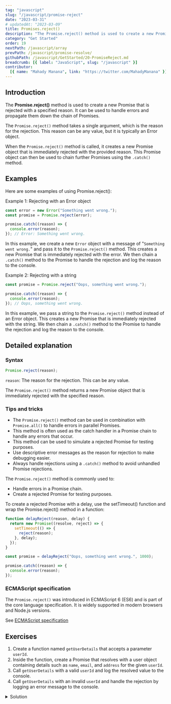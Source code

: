```yaml
---
tag: "javascript"
slug: "/javascript/promise-reject"
date: "2023-03-31"
# updatedAt: "2023-03-09"
title: Promises.reject()
description: "The Promise.reject() method is used to create a new Promise that is rejected with a specified reason. It can be used to handle errors and propagate them down the chain of Promises."
category: "Get Started"
order: 19
nextPath: /javascript/array
prevPath: /javascript/promise-resolve/
githubPath: /javascript/GetStarted/20-PromiseReject.md
breadcrumb: [{ label: "JavaScript", slug: "/javascript" }]
contributor:
  [{ name: "Mahady Manana", link: "https://twitter.com/MahadyManana" }]
---
```


## Introduction

The **Promise.reject()** method is used to create a new Promise that is rejected with a specified reason. It can be used to handle errors and propagate them down the chain of Promises.

The `Promise.reject()` method takes a single argument, which is the reason for the rejection. This reason can be any value, but it is typically an Error object.

When the `Promise.reject()` method is called, it creates a new Promise object that is immediately rejected with the provided reason. This Promise object can then be used to chain further Promises using the `.catch()` method.

## Examples

Here are some examples of using Promise.reject():


Example 1: Rejecting with an Error object

```js
const error = new Error("Something went wrong.");
const promise = Promise.reject(error);

promise.catch((reason) => {
  console.error(reason);
}); // Error: Something went wrong.
```
In this example, we create a new `Error` object with a message of "`Something went wrong.`" and pass it to the `Promise.reject()` method. This creates a new Promise that is immediately rejected with the error. We then chain a `.catch()` method to the Promise to handle the rejection and log the reason to the console.

Example 2: Rejecting with a string

```js
const promise = Promise.reject("Oops, something went wrong.");

promise.catch((reason) => {
  console.error(reason);
}); // Oops, something went wrong.
```
In this example, we pass a string to the `Promise.reject()` method instead of an Error object. This creates a new Promise that is immediately rejected with the string. We then chain a `.catch()` method to the Promise to handle the rejection and log the reason to the console.

## Detailed explanation

### Syntax

```js
Promise.reject(reason);
```

`reason`: The reason for the rejection. This can be any value.

The `Promise.reject()` method returns a new Promise object that is immediately rejected with the specified reason.

### Tips and tricks


- The `Promise.reject()` method can be used in combination with `Promise.all()` to handle errors in parallel Promises.
- This method is often used as the catch handler in a Promise chain to handle any errors that occur.
- This method can be used to simulate a rejected Promise for testing purposes.
- Use descriptive error messages as the reason for rejection to make debugging easier.
- Always handle rejections using a `.catch()` method to avoid unhandled Promise rejections.

The `Promise.reject()` method is commonly used to:

 - Handle errors in a Promise chain.
 - Create a rejected Promise for testing purposes.

To create a rejected Promise with a delay, use the setTimeout() function and wrap the Promise.reject() method in a function:


```js
function delayReject(reason, delay) {
  return new Promise((resolve, reject) => {
    setTimeout(() => {
      reject(reason);
    }, delay);
  });
}

const promise = delayReject("Oops, something went wrong.", 1000);

promise.catch((reason) => {
  console.error(reason);
});
```
### ECMAScript specification

The `Promise.reject()`  was introduced in ECMAScript 6 (ES6) and is part of the core language specification. It is widely supported in modern browsers and Node.js versions.

See <a href="https://tc39.es/ecma262/multipage/control-abstraction-objects.html#sec-promise.resolve" target="_blank" rel="noopener noreferrer">ECMAScript specification</a>

## Exercises

1. Create a function named `getUserDetails` that accepts a parameter `userId`.
2. Inside the function, create a Promise that resolves with a user object containing details such as `name`, `email`, and `address` for the given `userId`.
3. Call `getUserDetails` with a valid `userId` and log the resolved value to the console.
4. Call `getUserDetails` with an invalid `userId` and handle the rejection by logging an error message to the console.
<details>

<summary>Solution</summary>

```js
function getUserDetails(userId) {
  return new Promise((resolve, reject) => {
    // Assume this is an API call that fetches user details for the given userId
    const user = {
      id: userId,
      name: "John Doe",
      email: "johndoe@example.com",
      address: "123 Main Street",
    };

    if (userId > 0) {
      resolve(user);
    } else {
      reject(new Error("Invalid userId"));
    }
  });
}

// Call getUserDetails with a valid userId
getUserDetails(123)
  .then((user) => {
    console.log("User details:", user);
  })
  .catch((error) => {
    console.error(error);
  });

// Call getUserDetails with an invalid userId
getUserDetails(-1)
  .then((user) => {
    console.log("User details:", user);
  })
  .catch((error) => {
    console.error(error);
  });
```
`getUserDetails` is a function that returns a Promise that resolves with a user object when a valid `userId` is provided, and rejects with an error when an invalid `userId` is provided. The `Promise.resolve()` method is not used explicitly in this example, but it is used implicitly when the Promise is created and resolved with the user object.

</details>
